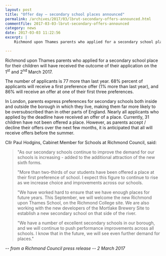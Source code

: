 ```yaml
---
layout: post
title: "Offer day – secondary school places announced"
permalink: /archives/2017/03/lbrut-secondary-offers-announced.html
commentfile: 2017-03-03-lbrut-secondary-offers-announced
category: news
date: 2017-03-03 11:22:56
excerpt: |
    Richmond upon Thames parents who applied for a secondary school place for their children will have received the outcome of their application on the 1<sup>st</sup> and 2<sup>nd</sup> March 2017.

---
```


Richmond upon Thames parents who applied for a secondary school place for their children will have received the outcome of their application on the 1<sup>st</sup> and 2<sup>nd</sup> March 2017.

The number of applicants is 77 more than last year. 68% percent of applicants will receive a first preference offer (1% more than last year), and 86% will receive an offer at one of their first three preferences.

In London, parents express preferences for secondary schools both inside and outside the borough in which they live, making them far more likely to be oversubscribed than in other parts of England. Nearly all applicants who applied by the deadline have received an offer of a place. Currently, 31 children have not been offered a place. However, as parents accept / decline their offers over the next few months, it is anticipated that all will receive offers before the summer.

Cllr Paul Hodgins, Cabinet Member for Schools at Richmond Council, said:

> "As our secondary schools continue to improve the demand for our schools is increasing - added to the additional attraction of the new sixth forms.
> 
>  "More than two-thirds of our students have been offered a place at their first preference of school. I expect this figure to continue to rise as we increase choice and improvements across our schools.
> 
>  "We have worked hard to ensure that we have enough places for future years. This September, we will welcome the new Richmond upon Thames School, on the Richmond College site. We are also working with the new developers of the Mortlake Brewery Site to establish a new secondary school on that side of the river.
> 
>  "We have a number of excellent secondary schools in our borough, and we will continue to push performance improvements across all schools. I know that in the future, we will see even further demand for places."
> 
 <cite>-- from a Richmond Council press release -- 2 March 2017</cite>
